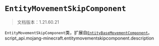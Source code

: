 # `EntityMovementSkipComponent`

> 文档版本：1.21.60.21

`EntityMovementSkipComponent`类，扩展自[`EntityBaseMovementComponent`](./entitybasemovementcomponent.md)。script_api.mojang-minecraft.entitymovementskipcomponent.description
